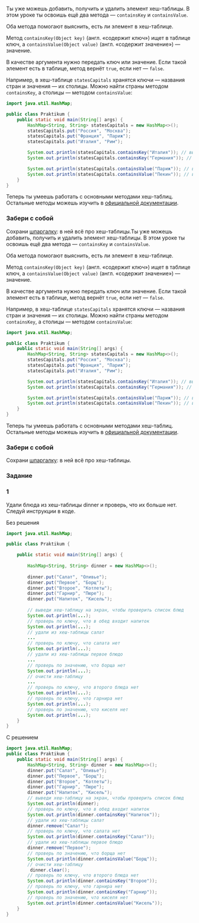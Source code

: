 Ты уже можешь добавить, получить и удалить элемент хеш-таблицы. В этом уроке ты освоишь ещё два метода — `containsKey` и `containsValue`.

Оба метода помогают выяснить, есть ли элемент в хеш-таблице.

Метод `containsKey(Object key)` (англ. «содержит ключ») ищет в таблице ключ, а `containsValue(Object value)` (англ. «содержит значение») — значение.

В качестве аргумента нужно передать ключ или значение. Если такой элемент есть в таблице, метод вернёт `true`, если нет — `false`.

Например, в хеш-таблице `statesCapitals` хранятся ключи — названия стран и значения — их столицы. Можно найти страны методом `containsKey`, а столицы — методом `containsValue`:

```java
import java.util.HashMap;

public class Praktikum {
    public static void main(String[] args) {
        HashMap<String, String> statesCapitals = new HashMap<>();
        statesCapitals.put("Россия", "Москва");
        statesCapitals.put("Франция", "Париж");
        statesCapitals.put("Италия", "Рим");

        System.out.println(statesCapitals.containsKey("Италия")); // выведется true
        System.out.println(statesCapitals.containsKey("Германия")); // выведется false

        System.out.println(statesCapitals.containsValue("Париж")); // выведется true
        System.out.println(statesCapitals.containsValue("Пекин")); // выведется false
    }
}
```

Теперь ты умеешь работать с основными методами хеш-таблиц. Остальные методы можешь изучить в [официальной документации](https://docs.oracle.com/en/java/javase/11/docs/api/java.base/java/util/HashMap.html).

### Забери с собой

Сохрани [шпаргалку](https://code.s3.yandex.net/qa-automation-engineer/java/track2/cheatsheets/sprint5/hash_maps_cheatsheet.pdf): в ней всё про хеш-таблицы.Ты уже можешь добавить, получить и удалить элемент хеш-таблицы. В этом уроке ты освоишь ещё два метода — `containsKey` и `containsValue`.

Оба метода помогают выяснить, есть ли элемент в хеш-таблице.

Метод `containsKey(Object key)` (англ. «содержит ключ») ищет в таблице ключ, а `containsValue(Object value)` (англ. «содержит значение») — значение.

В качестве аргумента нужно передать ключ или значение. Если такой элемент есть в таблице, метод вернёт `true`, если нет — `false`.

Например, в хеш-таблице `statesCapitals` хранятся ключи — названия стран и значения — их столицы. Можно найти страны методом `containsKey`, а столицы — методом `containsValue`:

```java
import java.util.HashMap;

public class Praktikum {
    public static void main(String[] args) {
        HashMap<String, String> statesCapitals = new HashMap<>();
        statesCapitals.put("Россия", "Москва");
        statesCapitals.put("Франция", "Париж");
        statesCapitals.put("Италия", "Рим");

        System.out.println(statesCapitals.containsKey("Италия")); // выведется true
        System.out.println(statesCapitals.containsKey("Германия")); // выведется false

        System.out.println(statesCapitals.containsValue("Париж")); // выведется true
        System.out.println(statesCapitals.containsValue("Пекин")); // выведется false
    }
}
```

Теперь ты умеешь работать с основными методами хеш-таблиц. Остальные методы можешь изучить в [официальной документации](https://docs.oracle.com/en/java/javase/11/docs/api/java.base/java/util/HashMap.html).

### Забери с собой

Сохрани [шпаргалку](https://code.s3.yandex.net/qa-automation-engineer/java/track2/cheatsheets/sprint5/hash_maps_cheatsheet.pdf): в ней всё про хеш-таблицы.

### Задание 
### 1
Удали блюда из хеш-таблицы dinner и проверь, что их больше нет. Следуй инструкции в коде.


Без решения
```java
import java.util.HashMap;

public class Praktikum {

    public static void main(String[] args) {
		
        HashMap<String, String> dinner = new HashMap<>();
		
        dinner.put("Салат", "Оливье");
        dinner.put("Первое", "Борщ");
        dinner.put("Второе", "Котлеты");
        dinner.put("Гарнир", "Пюре");
        dinner.put("Напиток", "Кисель");
		
        // выведи хеш-таблицу на экран, чтобы проверить список блюд
        System.out.println(...);
        // проверь по ключу, что в обед входит напиток
        System.out.println(...);
        // удали из хеш-таблицы салат
        ...
        // проверь по ключу, что салата нет
        System.out.println(...);
        // удали из хеш-таблицы первое блюдо
        ...
        // проверь по значению, что борща нет
        System.out.println(...);
        // очисти хеш-таблицу
        ...
        // проверь по ключу, что второго блюда нет
        System.out.println(...);
        // проверь по ключу, что гарнира нет
        System.out.println(...);
        // проверь по значению, что киселя нет
        System.out.println(...);
    }
}
```

С решением
```java
import java.util.HashMap;
public class Praktikum {
    public static void main(String[] args) {
        HashMap<String, String> dinner = new HashMap<>();
        dinner.put("Салат", "Оливье");
        dinner.put("Первое", "Борщ");
        dinner.put("Второе", "Котлеты");
        dinner.put("Гарнир", "Пюре");
        dinner.put("Напиток", "Кисель");
        // выведи хеш-таблицу на экран, чтобы проверить список блюд
        System.out.println(dinner);
        // проверь по ключу, что в обед входит напиток
        System.out.println(dinner.containsKey("Напиток"));
        // удали из хеш-таблицы салат
        dinner.remove("Салат");
        // проверь по ключу, что салата нет
        System.out.println(dinner.containsKey("Салат"));
        // удали из хеш-таблицы первое блюдо
        dinner.remove("Первое");
        // проверь по значению, что борща нет
        System.out.println(dinner.containsValue("Борщ"));
        // очисти хеш-таблицу
         dinner.clear();
        // проверь по ключу, что второго блюда нет
        System.out.println(dinner.containsKey("Второе"));
        // проверь по ключу, что гарнира нет
        System.out.println(dinner.containsKey("Гарнир"));
        // проверь по значению, что киселя нет
        System.out.println(dinner.containsValue("Кисель"));
    }
}
```